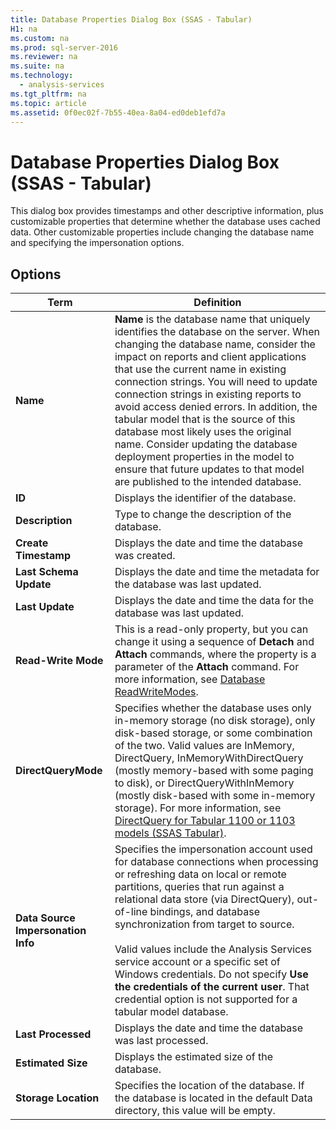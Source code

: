 ```yaml
---
title: Database Properties Dialog Box (SSAS - Tabular)
H1: na
ms.custom: na
ms.prod: sql-server-2016
ms.reviewer: na
ms.suite: na
ms.technology: 
  - analysis-services
ms.tgt_pltfrm: na
ms.topic: article
ms.assetid: 0f0ec02f-7b55-40ea-8a04-ed0deb1efd7a
---
```

# Database Properties Dialog Box (SSAS - Tabular)
  This dialog box provides timestamps and other descriptive information, plus customizable properties that determine whether the database uses cached data. Other customizable properties include changing the database name and specifying the impersonation options.  
  
## Options  
  
|Term|Definition|  
|----------|----------------|  
|**Name**|**Name** is the database name that uniquely identifies the database on the server. When changing the database name, consider the impact on reports and client applications that use the current name in existing connection strings. You will need to update connection strings in existing reports to avoid access denied errors. In addition, the tabular model that is the source of this database most likely uses the original name. Consider updating the database deployment properties in the model to ensure that future updates to that model are published to the intended database.|  
|**ID**|Displays the identifier of the database.|  
|**Description**|Type to change the description of the database.|  
|**Create Timestamp**|Displays the date and time the database was created.|  
|**Last Schema Update**|Displays the date and time the metadata for the database was last updated.|  
|**Last Update**|Displays the date and time the data for the database was last updated.|  
|**Read-Write Mode**|This is a read-only property, but you can change it using a sequence of **Detach** and **Attach** commands, where the property is a parameter of the **Attach** command. For more information, see [Database ReadWriteModes](../../Topics/TopicNameNotContainA/Database-ReadWriteModes.md).|  
|**DirectQueryMode**|Specifies whether the database uses only in-memory storage (no disk storage), only disk-based storage, or some combination of the two. Valid values are InMemory, DirectQuery, InMemoryWithDirectQuery (mostly memory-based with some paging to disk), or DirectQueryWithInMemory (mostly disk-based with some in-memory storage). For more information, see [DirectQuery for Tabular 1100 or 1103 models &#40;SSAS Tabular&#41;](../../Topics/TopicNameNotContainA/DirectQuery-for-Tabular-1100-or-1103-models--SSAS-Tabular-.md).|  
|**Data Source Impersonation Info**|Specifies the impersonation account used for database connections when processing or refreshing data on local or remote partitions, queries that run against a relational data store (via DirectQuery), out-of-line bindings, and database synchronization from target to source.<br /><br /> Valid values include the Analysis Services service account or a specific set of Windows credentials. Do not specify **Use the credentials of the current user**. That credential option is not supported for a tabular model database.|  
|**Last Processed**|Displays the date and time the database was last processed.|  
|**Estimated Size**|Displays the estimated size of the database.|  
|**Storage Location**|Specifies the location of the database. If the database is located in the default Data directory, this value will be empty.|  
  
  